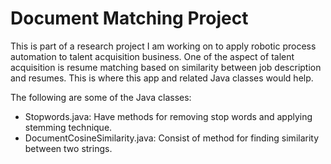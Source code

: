# Document Matching Project

This is part of a research project I am working on to apply robotic process automation to talent acquisition business. One of the aspect of talent acquisition is resume matching based on similarity between job description and resumes. This is where this app and related Java classes would help.

The following are some of the Java classes:
* Stopwords.java: Have methods for removing stop words and applying stemming technique.
* DocumentCosineSimilarity.java: Consist of method for finding similarity between two strings.
